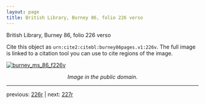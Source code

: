 ```yaml
---
layout: page
title: British Library, Burney 86, folio 226 verso
---
```


British Library, Burney 86, folio 226 verso

Cite this object as `urn:cite2:citebl:burney86pages.v1:226v`.  The full image is linked to a citation tool you can use to cite regions of the image.

[![burney_ms_86_f226v](http://www.homermultitext.org/iipsrv?IIIF=/project/homer/pyramidal/deepzoom/citebl/burney86imgs/v1/burney_ms_86_f226v.tif/full/800,/0/default.jpg)](http://www.homermultitext.org/ict2/?urn=urn:cite2:citebl:burney86imgs.v1:burney_ms_86_f226v) 

<p style="text-align: center; font-style: italic;">Image in the public domain.</p>

---

previous: [226r](../226r/) | next: [227r](../227r/)